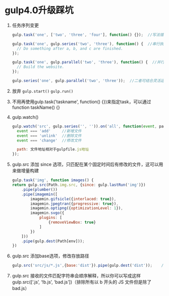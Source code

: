 # gulp4.0升级踩坑

1. 任务序列变更

    ```js
    gulp.task('one', ['two', 'three', 'four'], function() {});  //写法错误

    gulp.task('one', gulp.series('two', 'three'), function() {  //串行执行
      // Do something after a, b, and c are finished.
    });

    gulp.task('one', gulp.parallel('two', 'three'), function() {  //并行执行
      // Build the website.
    });

    gulp.series('one', gulp.parallel('two', 'three'));  //二者可结合灵活运用
    ```

2. 放弃 `gulp.start()` `gulp.run()`

3. 不用再使用gulp.task('taskname', function() {})来指定task，可以通过function taskName() {}

4. gulp.watch()

    ```js
    gulp.watch('src', gulp.series('', '')).on('all', function(event, path, states) {
      event === 'add'     //新增文件
      event === 'unlink'  //删除文件
      event === 'change'  //修改文件

      path: 文件地址相对于gulpfile.js地址
    });
    ```

5. gulp.src 添加 since 选项，只匹配在某个固定时间后有修改的文件，这可以用来做增量构建

    ```js
    gulp.task('img', function images() {
    return gulp.src(Path.img.src, {since: gulp.lastRun('img')})
        .pipe(plumber())
        .pipe(imagemin([
            imagemin.gifsicle({interlaced: true}),
            imagemin.jpegtran({progressive: true}),
            imagemin.optipng({optimizationLevel: 1}),
            imagemin.svgo({
                plugins: [
                    {removeViewBox: true}
                ]
            })
        ]))
        .pipe(gulp.dest(Path[env]));
    })
    ```

6. gulp.src 添加base选项，修改存放路径

    ```js
    gulp.src('src/js/*.js',{base:'dist'}).pipe(gulp.dest('dist'));    //输出目录为dist/js/*.js
    ```

7. gulp.src 接收的文件匹配字符串会顺序解释，所以你可以写成这样 gulp.src([‘.js’, ‘!b.js’, ‘bad.js’])（排除所有以 b 开头的 JS 文件但是除了 bad.js）